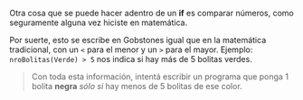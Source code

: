 Otra cosa que se puede hacer adentro de un **if** es comparar números, como seguramente alguna vez hiciste en matemática.

Por suerte, esto se escribe en Gobstones igual que en la matemática tradicional, con un `<` para el menor y un `>` para el mayor. Ejemplo: `nroBolitas(Verde) > 5` nos indica si hay más de 5 bolitas verdes.

> Con toda esta información, intentá escribir un programa que ponga 1 bolita **negra** _sólo si_ hay menos de 5 bolitas de ese color.